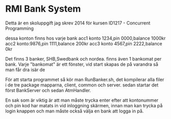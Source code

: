 # RMI Bank System

Detta är en skoluppgift jag skrev 2014 för kursen ID1217 - Concurrent Programming


dessa konton finns hos varje bank
	acc1 konto 1234,pin 0000,balance 1000kr
	acc2 konto:9876,pin 1111,balance 200kr
	acc3 konto 4567,pin 2222,balance 0kr

Det finns 3 banker, SHB,Swedbank och nordea.
finns även 1 bankomat per bank.
Varje "bankomat" är ett fönster, vid start skapas de på varandra så man får dra isär de

För att starta programmet så kör man RunBanker.sh, det kompilerar alla filer i de tre package mapparna, client, common och server. sedan startar det först 
BankServer och sedan AtmHandler.

En sak som är viktig är att man måste trycka enter efter att kontonummer och pin kod har matats in vid inloggning skärmen, innan man kan trycka
på login knappen
och man måste också välja en bank att logga in på.
